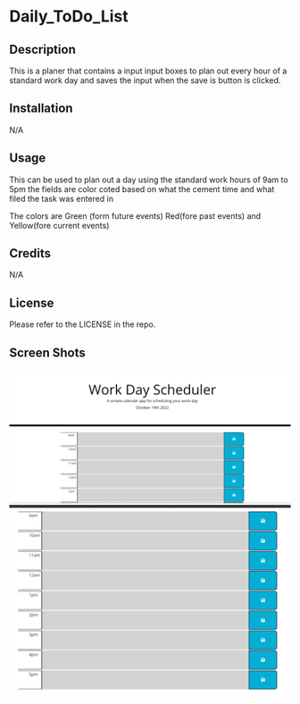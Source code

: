 # Daily_ToDo_List

## Description

This is a planer that contains a input input boxes to plan out every hour of a standard work day and saves the input when the save is button is clicked.

## Installation

N/A

## Usage

This can be used to plan out a day using the standard work hours of 9am to 5pm the fields are color coted based on what the cement time and what filed the task was entered in  

The colors are Green (form future events) Red(fore past events) and Yellow(fore current events)

## Credits

N/A

## License
Please refer to the LICENSE in the repo.

## Screen Shots
![Screenshot of site](./assets/images/img2.png)
![Screenshot of site](./assets/images/img1.png)
